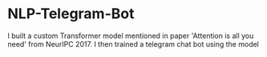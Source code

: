 # NLP-Telegram-Bot
I built a custom Transformer model mentioned in paper 'Attention is all you need' from NeurIPC 2017. I then trained a telegram chat bot using the model
